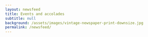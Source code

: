 ```yaml
---
layout: newsfeed
title: Events and accolades
subtitle: null
background: /assets/images/vintage-newspaper-print-downsize.jpg
permalink: /newsfeed/
---
```


<!-- Content here would show up above your news feed -->

